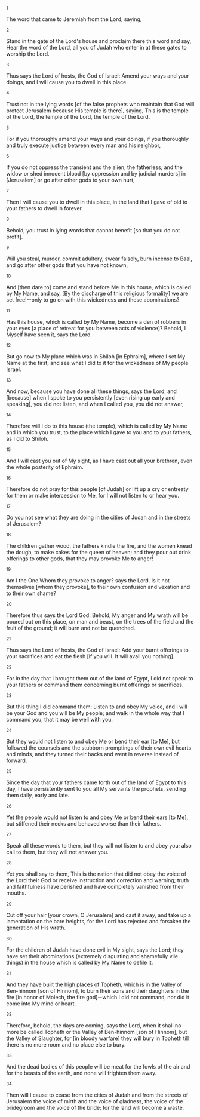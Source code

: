 <sup>1</sup> 

The word that came to Jeremiah from the Lord, saying, 

<sup>2</sup> 

Stand in the gate of the Lord's house and proclaim there this word and say, Hear the word of the Lord, all you of Judah who enter in at these gates to worship the Lord. 

<sup>3</sup> 

Thus says the Lord of hosts, the God of Israel: Amend your ways and your doings, and I will cause you to dwell in this place. 

<sup>4</sup> 

Trust not in the lying words [of the false prophets who maintain that God will protect Jerusalem because His temple is there], saying, This is the temple of the Lord, the temple of the Lord, the temple of the Lord. 

<sup>5</sup> 

For if you thoroughly amend your ways and your doings, if you thoroughly and truly execute justice between every man and his neighbor, 

<sup>6</sup> 

If you do not oppress the transient and the alien, the fatherless, and the widow or shed innocent blood [by oppression and by judicial murders] in [Jerusalem] or go after other gods to your own hurt, 

<sup>7</sup> 

Then I will cause you to dwell in this place, in the land that I gave of old to your fathers to dwell in forever. 

<sup>8</sup> 

Behold, you trust in lying words that cannot benefit [so that you do not profit]. 

<sup>9</sup> 

Will you steal, murder, commit adultery, swear falsely, burn incense to Baal, and go after other gods that you have not known, 

<sup>10</sup> 

And [then dare to] come and stand before Me in this house, which is called by My Name, and say, [By the discharge of this religious formality] we are set free!--only to go on with this wickedness and these abominations? 

<sup>11</sup> 

Has this house, which is called by My Name, become a den of robbers in your eyes [a place of retreat for you between acts of violence]? Behold, I Myself have seen it, says the Lord. 

<sup>12</sup> 

But go now to My place which was in Shiloh [in Ephraim], where I set My Name at the first, and see what I did to it for the wickedness of My people Israel. 

<sup>13</sup> 

And now, because you have done all these things, says the Lord, and [because] when I spoke to you persistently [even rising up early and speaking], you did not listen, and when I called you, you did not answer, 

<sup>14</sup> 

Therefore will I do to this house (the temple), which is called by My Name and in which you trust, to the place which I gave to you and to your fathers, as I did to Shiloh. 

<sup>15</sup> 

And I will cast you out of My sight, as I have cast out all your brethren, even the whole posterity of Ephraim. 

<sup>16</sup> 

Therefore do not pray for this people [of Judah] or lift up a cry or entreaty for them or make intercession to Me, for I will not listen to or hear you. 

<sup>17</sup> 

Do you not see what they are doing in the cities of Judah and in the streets of Jerusalem? 

<sup>18</sup> 

The children gather wood, the fathers kindle the fire, and the women knead the dough, to make cakes for the queen of heaven; and they pour out drink offerings to other gods, that they may provoke Me to anger! 

<sup>19</sup> 

Am I the One Whom they provoke to anger? says the Lord. Is it not themselves [whom they provoke], to their own confusion and vexation and to their own shame? 

<sup>20</sup> 

Therefore thus says the Lord God: Behold, My anger and My wrath will be poured out on this place, on man and beast, on the trees of the field and the fruit of the ground; it will burn and not be quenched. 

<sup>21</sup> 

Thus says the Lord of hosts, the God of Israel: Add your burnt offerings to your sacrifices and eat the flesh [if you will. It will avail you nothing]. 

<sup>22</sup> 

For in the day that I brought them out of the land of Egypt, I did not speak to your fathers or command them concerning burnt offerings or sacrifices. 

<sup>23</sup> 

But this thing I did command them: Listen to and obey My voice, and I will be your God and you will be My people; and walk in the whole way that I command you, that it may be well with you. 

<sup>24</sup> 

But they would not listen to and obey Me or bend their ear [to Me], but followed the counsels and the stubborn promptings of their own evil hearts and minds, and they turned their backs and went in reverse instead of forward. 

<sup>25</sup> 

Since the day that your fathers came forth out of the land of Egypt to this day, I have persistently sent to you all My servants the prophets, sending them daily, early and late. 

<sup>26</sup> 

Yet the people would not listen to and obey Me or bend their ears [to Me], but stiffened their necks and behaved worse than their fathers. 

<sup>27</sup> 

Speak all these words to them, but they will not listen to and obey you; also call to them, but they will not answer you. 

<sup>28</sup> 

Yet you shall say to them, This is the nation that did not obey the voice of the Lord their God or receive instruction and correction and warning; truth and faithfulness have perished and have completely vanished from their mouths. 

<sup>29</sup> 

Cut off your hair [your crown, O Jerusalem] and cast it away, and take up a lamentation on the bare heights, for the Lord has rejected and forsaken the generation of His wrath. 

<sup>30</sup> 

For the children of Judah have done evil in My sight, says the Lord; they have set their abominations (extremely disgusting and shamefully vile things) in the house which is called by My Name to defile it. 

<sup>31</sup> 

And they have built the high places of Topheth, which is in the Valley of Ben-hinnom [son of Hinnom], to burn their sons and their daughters in the fire [in honor of Molech, the fire god]--which I did not command, nor did it come into My mind or heart. 

<sup>32</sup> 

Therefore, behold, the days are coming, says the Lord, when it shall no more be called Topheth or the Valley of Ben-hinnom [son of Hinnom], but the Valley of Slaughter, for [in bloody warfare] they will bury in Topheth till there is no more room and no place else to bury. 

<sup>33</sup> 

And the dead bodies of this people will be meat for the fowls of the air and for the beasts of the earth, and none will frighten them away. 

<sup>34</sup> 

Then will I cause to cease from the cities of Judah and from the streets of Jerusalem the voice of mirth and the voice of gladness, the voice of the bridegroom and the voice of the bride; for the land will become a waste.